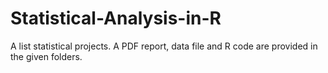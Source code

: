 # Statistical-Analysis-in-R
A list statistical projects. A PDF report, data file and R code are provided in the given folders.
